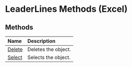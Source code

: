 
# LeaderLines Methods (Excel)

## Methods



|**Name**|**Description**|
|:-----|:-----|
| [Delete](57b6cb0c-f0fe-70b7-4958-cfdfd20ee059.md)|Deletes the object.|
| [Select](727367f3-08de-12f7-650a-3e93d9ff3a9e.md)|Selects the object.|
